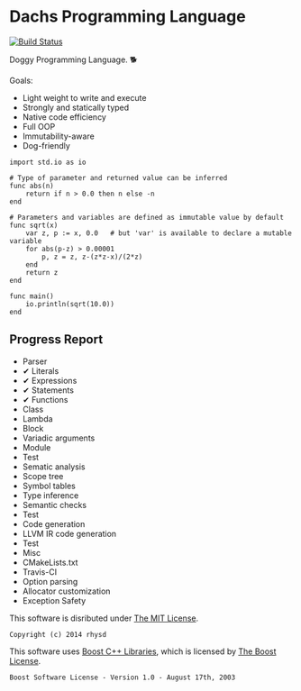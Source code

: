 Dachs Programming Language
==========================
[![Build Status](https://travis-ci.org/rhysd/Dachs.png?branch=master)](https://travis-ci.org/rhysd/Dachs)

Doggy Programming Language. :dog2:

Goals:
- Light weight to write and execute
- Strongly and statically typed
- Native code efficiency
- Full OOP
- Immutability-aware
- Dog-friendly

```
import std.io as io

# Type of parameter and returned value can be inferred
func abs(n)
    return if n > 0.0 then n else -n
end

# Parameters and variables are defined as immutable value by default
func sqrt(x)
    var z, p := x, 0.0   # but 'var' is available to declare a mutable variable
    for abs(p-z) > 0.00001
        p, z = z, z-(z*z-x)/(2*z)
    end
    return z
end

func main()
    io.println(sqrt(10.0))
end
```

## Progress Report

-  Parser
  - ✔ Literals
  - ✔ Expressions
  - ✔ Statements
  - ✔ Functions
  -  Class
  -  Lambda
  -  Block
  -  Variadic arguments
  -  Module
  -  Test
-  Sematic analysis
  -  Scope tree
  -  Symbol tables
  -  Type inference
  -  Semantic checks
  -  Test
-  Code generation
  -  LLVM IR code generation
  -  Test
-  Misc
  -  CMakeLists.txt
  -  Travis-CI
  -  Option parsing
  -  Allocator customization
  -  Exception Safety

This software is disributed under [The MIT License](http://opensource.org/licenses/MIT).

    Copyright (c) 2014 rhysd

This software uses [Boost C++ Libraries](http://www.boost.org/), which is licensed by [The Boost License](http://www.boost.org/users/license.html).

    Boost Software License - Version 1.0 - August 17th, 2003
